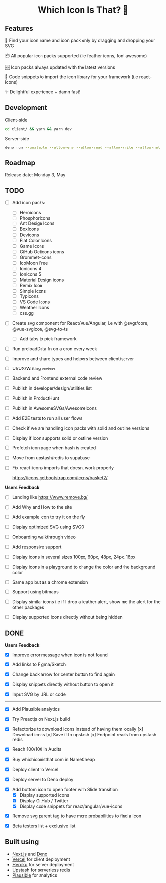 <div align="center">
  <h1>Which Icon Is That? 🤔</h1>
</div>

## Features

🔎 Find your icon name and icon pack only by dragging and dropping your SVG

📦 All popular icon packs supported (i.e feather icons, font awesome)

🆕 Icon packs always updated with the latest versions

📎 Code snippets to import the icon library for your framework (i.e react-icons)

✨ Delightful experience + damn fast!

## Development

Client-side

```bash
cd client/ && yarn && yarn dev
```

Server-side

```bash
deno run --unstable --allow-env --allow-read --allow-write --allow-net ./server/app.ts
```

## Roadmap

Release date: Monday 3, May

## TODO

- [ ] Add icon packs:

  - [ ] Heroicons
  - [ ] Phosphoricons
  - [ ] Ant Design Icons
  - [ ] BoxIcons
  - [ ] Devicons
  - [ ] Flat Color Icons
  - [ ] Game Icons
  - [ ] GiHub Octicons icons
  - [ ] Grommet-icons
  - [ ] IcoMoon Free
  - [ ] Ionicons 4
  - [ ] Ionicons 5
  - [ ] Material Design icons
  - [ ] Remix Icon
  - [ ] Simple Icons
  - [ ] Typicons
  - [ ] VS Code Icons
  - [ ] Weather Icons
  - [ ] css.gg

* [ ] Create svg component for React/Vue/Angular, i.e with @svgr/core, @vue-svgicon, @svg-to-ts

  - [ ] Add tabs to pick framework

* [ ] Run preloadData fn on a cron every week

- [ ] Improve and share types and helpers between client/server

* [ ] UI/UX/Writing review

- [ ] Backend and Frontend external code review

* [ ] Publish in developer/design/utilities list

- [ ] Publish in ProductHunt

* [ ] Publish in AwesomeSVGs/AwesomeIcons

- [ ] Add E2E tests to run all user flows

* [ ] Check if we are handling icon packs with solid and outline versions

- [ ] Display if icon supports solid or outline version

* [ ] Prefetch icon page when hash is created

- [ ] Move from upstash/redis to supabase

* [ ] Fix react-icons imports that doesnt work properly

  https://icons.getbootstrap.com/icons/basket2/

**Users Feedback**

- [ ] Landing like https://www.remove.bg/

* [ ] Add Why and How to the site

- [ ] Add example icon to try it on the fly

* [ ] Display optimized SVG using SVGO

- [ ] Onboarding walkthrough video

* [ ] Add responsive support

- [ ] Display icons in several sizes 100px, 60px, 48px, 24px, 16px

* [ ] Display icons in a playground to change the color and the background color

- [ ] Same app but as a chrome extension

* [ ] Support using bitmaps

- [ ] Display similar icons i.e if I drop a feather alert, show me the alert for the other packages

* [ ] Display supported icons directly without being hidden

## DONE

**Users Feedback**

- [x] Improve error message when icon is not found

* [x] Add links to Figma/Sketch

- [x] Change back arrow for center button to find again

* [x] Display snippets directly without button to open it

- [x] Input SVG by URL or code

---

- [x] Add Plausible analytics

* [x] Try Preactjs on Next.js build

- [x] Refactorize to download icons instead of having them locally
      [x] Download icons
      [x] Save it to upstash
      [x] Endpoint reads from upstash redis

* [x] Reach 100/100 in Audits

- [x] Buy whichiconisthat.com in NameCheap

* [x] Deploy client to Vercel

- [x] Deploy server to Deno deploy

* [x] Add bottom icon to open footer with Slide transition
  - [x] Display supported icons
  - [x] Display GitHub / Twitter
  - [x] Display code snippets for react/angular/vue-icons

- [x] Remove svg parent tag to have more probabilities to find a icon

* [x] Beta testers list + exclusive list

## Built using

- [Next.js](https://nextjs.org) and [Deno](https://deno.land)
- [Vercel](https://vercel.com) for client deployment
- [Heroku](https://www.heroku.com) for server deployment
- [Upstash](https://upstash.com) for serverless redis
- [Plausible](https://plausible.io) for analytics

